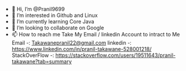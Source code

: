- 👋 Hi, I’m @Pranil9699
- 👀 I’m interested in Github and Linux 
- 🌱 I’m currently learning Core Java
- 💞️ I’m looking to collaborate on Google
- 📫 How to reach me Take My Email / linkedin Account to intract to Me 
Email -: Takawanepranil22@gmail.com 
linkedin -: https://www.linkedin.com/in/pranil-takawane-528001218/
StackOverFlow -: https://stackoverflow.com/users/19511643/pranil-takawane?tab=summary
